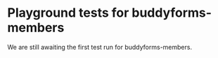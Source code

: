 # Playground tests for buddyforms-members
We are still awaiting the first test run for buddyforms-members.
